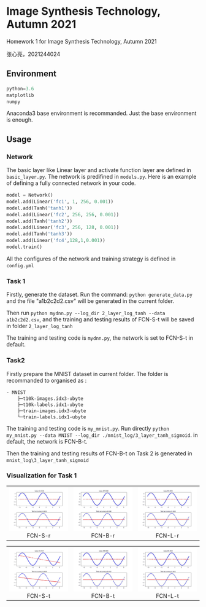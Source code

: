 # Image Synthesis Technology, Autumn 2021

Homework 1 for Image Synthesis Technology, Autumn 2021

张心亮，2021244024

## Environment

```py
python=3.6
matplotlib
numpy
```

Anaconda3 base environment is recommanded. Just the base environment is enough.

## Usage

### Network

The basic layer like Linear layer and activate function layer are defined in ```basic_layer.py```. The network is predifined in ```models.py```. Here is an example of defining a fully connected network in your code.

```py
model = Network()
model.add(Linear('fc1', 1, 256, 0.001))
model.add(Tanh('tanh1'))
model.add(Linear('fc2', 256, 256, 0.001))
model.add(Tanh('tanh2'))
model.add(Linear('fc3', 256, 128, 0.001))
model.add(Tanh('tanh3'))
model.add(Linear('fc4',128,1,0.001))
model.train()
```

All the configures of the network and training strategy is defined in ```config.yml```

### Task 1 
Firstly, generate the dataset. Run the command: ```python generate_data.py``` and the file "a1b2c2d2.csv" will be generated in the current folder.

Then run  ```python mydnn.py --log_dir 2_layer_log_tanh --data a1b2c2d2.csv```, and the training and testing results of FCN-S-t will be saved in folder ```2_layer_log_tanh```

The training and testing code is ```mydnn.py```, the network is set to FCN-S-t in default.

### Task2
Firstly prepare the MNIST dataset in current folder. The folder is recommanded to organised as :

```
- MNIST
    ├─t10k-images.idx3-ubyte
    ├─t10k-labels.idx1-ubyte
    ├─train-images.idx3-ubyte
    └─train-labels.idx1-ubyte
```

The training and testing code is ```my_mnist.py```. Run directly ```python my_mnist.py --data MNIST --log_dir ./mnist_log/3_layer_tanh_sigmoid```. in default, the network is FCN-B-t.

Then the training and testing results of FCN-B-t on Task 2 is generated in ```mnist_log\3_layer_tanh_sigmoid```

### Visualization for Task 1
<table>
    <tr>
        <td><center><img src="gifs\fcn_s_r_1.gif" width="230"/><br><center>FCN-S-r</center></center></td>
        <td><center><img src="gifs\fcn_b_r_1.gif" width="230"/><br><center>FCN-B-r</center></center></td>
        <td><center><img src="gifs\fcn_l_r_1.gif" width="230"/><br><center>FCN-L-r</center></center></td>
    </tr>
</table>

<table>
    <tr>
        <td><center><img src="gifs\fcn_s_t_1.gif" width="230"/><br><center>FCN-S-t</center></center></td>
        <td><center><img src="gifs\fcn_b_t_1.gif" width="230"/><br><center>FCN-B-t</center></center></td>
        <td><center><img src="gifs\fcn_l_t_1.gif" width="230"/><br><center>FCN-L-t</center></center></td>
    </tr>
</table>
